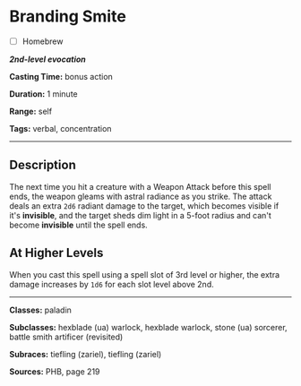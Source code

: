 # Branding Smite

- [ ] Homebrew

***2nd-level evocation***

**Casting Time:** bonus action

**Duration:** 1 minute

**Range:** self

**Tags:** verbal, concentration

---

## Description
The next time you hit a creature with a Weapon Attack before this spell ends, the weapon gleams with astral radiance as you strike.
The attack deals an extra `2d6` radiant damage to the target, which becomes visible if it's **invisible**, and the target sheds dim light in a 5-foot radius and can't become **invisible** until the spell ends.

## At Higher Levels
When you cast this spell using a spell slot of 3rd level or higher, the extra damage increases by `1d6` for each slot level above 2nd.

---

**Classes:** paladin

**Subclasses:** hexblade (ua) warlock, hexblade warlock, stone (ua) sorcerer, battle smith artificer (revisited)

**Subraces:** tiefling (zariel), tiefling (zariel)

**Sources:** PHB, page 219
